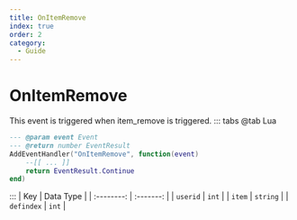 ```yaml
---
title: OnItemRemove
index: true
order: 2
category:
  - Guide
---
```


# OnItemRemove
This event is triggered when item_remove is triggered.
::: tabs
@tab Lua
```lua
--- @param event Event
--- @return number EventResult
AddEventHandler("OnItemRemove", function(event)
    --[[ ... ]]
    return EventResult.Continue
end)
```

:::
|     Key    | Data Type |
| :--------: | :-------: |
|  `userid`  |   `int`   |
|   `item`   |  `string` |
| `defindex` |   `int`   |